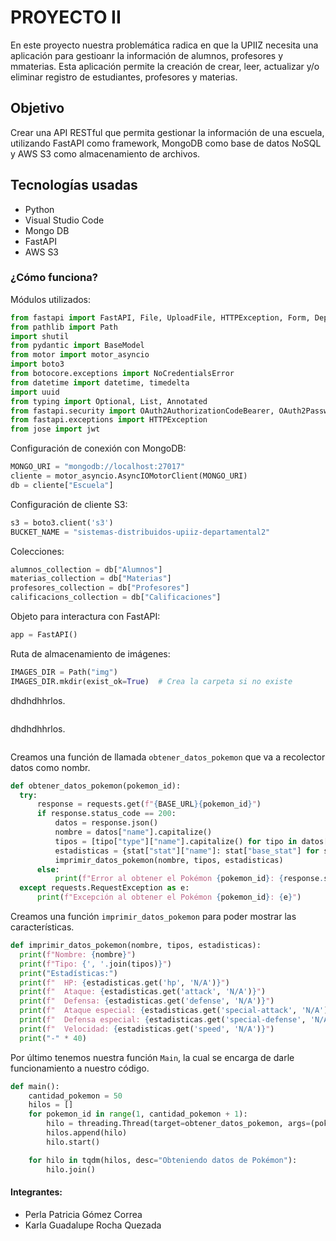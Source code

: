 # PROYECTO II 

En este proyecto nuestra problemática radica en que la UPIIZ necesita una aplicación para gestioanr la información de alumnos, profesores y mmaterias.
Esta aplicación permite la creación de crear, leer, actualizar y/o eliminar registro de estudiantes, profesores y materias.

## Objetivo
Crear una API RESTful que permita gestionar la información de una escuela, utilizando FastAPI como framework, MongoDB como base de datos NoSQL y AWS S3 como almacenamiento de archivos.


## Tecnologías usadas
- Python
- Visual Studio Code
- Mongo DB
- FastAPI
- AWS S3


### ¿Cómo funciona?
Módulos utilizados:
  ```python
from fastapi import FastAPI, File, UploadFile, HTTPException, Form, Depends
from pathlib import Path
import shutil
from pydantic import BaseModel
from motor import motor_asyncio
import boto3
from botocore.exceptions import NoCredentialsError
from datetime import datetime, timedelta
import uuid
from typing import Optional, List, Annotated
from fastapi.security import OAuth2AuthorizationCodeBearer, OAuth2PasswordBearer, OAuth2PasswordRequestForm
from fastapi.exceptions import HTTPException
from jose import jwt
  ```

Configuración de conexión con MongoDB:
  ```python
MONGO_URI = "mongodb://localhost:27017"
cliente = motor_asyncio.AsyncIOMotorClient(MONGO_URI)
db = cliente["Escuela"]  
  ```

Configuración de cliente S3:
  ```python
s3 = boto3.client('s3')
BUCKET_NAME = "sistemas-distribuidos-upiiz-departamental2"  
  ```

Colecciones:
  ```python
alumnos_collection = db["Alumnos"]
materias_collection = db["Materias"]
profesores_collection = db["Profesores"]
calificacions_collection = db["Calificaciones"]  
  ```

Objeto para interactura con FastAPI:
  ```python
app = FastAPI()  
  ```

Ruta de almacenamiento de imágenes:
  ```python
IMAGES_DIR = Path("img")
IMAGES_DIR.mkdir(exist_ok=True)  # Crea la carpeta si no existe  
  ```

dhdhdhhrlos.
  ```python
  
  ```

dhdhdhhrlos.
  ```python
  
  ```
Creamos una función de llamada `obtener_datos_pokemon` que va a recolector datos como nombr.
  ```python
def obtener_datos_pokemon(pokemon_id):
    try:
        response = requests.get(f"{BASE_URL}{pokemon_id}")
        if response.status_code == 200:
            datos = response.json()
            nombre = datos["name"].capitalize()
            tipos = [tipo["type"]["name"].capitalize() for tipo in datos["types"]]
            estadisticas = {stat["stat"]["name"]: stat["base_stat"] for stat in datos["stats"]}
            imprimir_datos_pokemon(nombre, tipos, estadisticas)
        else:
            print(f"Error al obtener el Pokémon {pokemon_id}: {response.status_code}")
    except requests.RequestException as e:
        print(f"Excepción al obtener el Pokémon {pokemon_id}: {e}")
   ```

Creamos una función `imprimir_datos_pokemon` para poder mostrar las características.
  ```python
 def imprimir_datos_pokemon(nombre, tipos, estadisticas):
    print(f"Nombre: {nombre}")
    print(f"Tipo: {', '.join(tipos)}")
    print("Estadísticas:")
    print(f"  HP: {estadisticas.get('hp', 'N/A')}")
    print(f"  Ataque: {estadisticas.get('attack', 'N/A')}")
    print(f"  Defensa: {estadisticas.get('defense', 'N/A')}")
    print(f"  Ataque especial: {estadisticas.get('special-attack', 'N/A')}")
    print(f"  Defensa especial: {estadisticas.get('special-defense', 'N/A')}")
    print(f"  Velocidad: {estadisticas.get('speed', 'N/A')}")
    print("-" * 40)
  ```

Por último tenemos nuestra función `Main`, la cual se encarga de darle funcionamiento a nuestro código.
```python
def main():
    cantidad_pokemon = 50
    hilos = []
    for pokemon_id in range(1, cantidad_pokemon + 1):
        hilo = threading.Thread(target=obtener_datos_pokemon, args=(pokemon_id,))
        hilos.append(hilo)
        hilo.start()

    for hilo in tqdm(hilos, desc="Obteniendo datos de Pokémon"):
        hilo.join()
  ```


#### Integrantes:
- Perla Patricia Gómez Correa
- Karla Guadalupe Rocha Quezada
